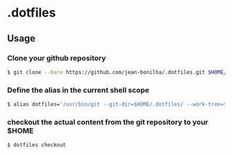 # .dotfiles

## Usage

### Clone your github repository

```sh
$ git clone --bare https://github.com/jean-bonilha/.dotfiles.git $HOME/.dotfiles
```

### Define the alias in the current shell scope

```sh
$ alias dotfiles='/usr/bin/git --git-dir=$HOME/.dotfiles/ --work-tree=$HOME'
```

### checkout the actual content from the git repository to your $HOME

```sh
$ dotfiles checkout 
```
